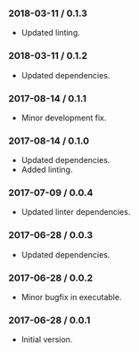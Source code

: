 ### 2018-03-11 / 0.1.3

* Updated linting.

### 2018-03-11 / 0.1.2

* Updated dependencies.

### 2017-08-14 / 0.1.1

* Minor development fix.

### 2017-08-14 / 0.1.0

* Updated dependencies.
* Added linting.

### 2017-07-09 / 0.0.4

* Updated linter dependencies.

### 2017-06-28 / 0.0.3

* Updated dependencies.

### 2017-06-28 / 0.0.2

* Minor bugfix in executable.

### 2017-06-28 / 0.0.1

* Initial version.
